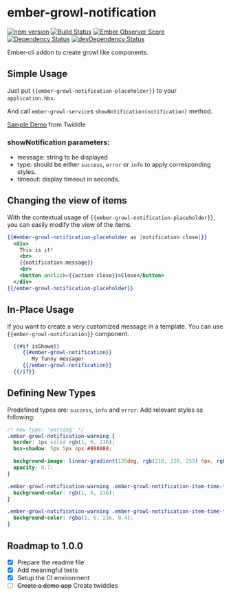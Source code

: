 # ember-growl-notification


[![npm version](https://badge.fury.io/js/ember-growl-notification.svg)](http://badge.fury.io/js/ember-growl-notification)
[![Build Status](https://travis-ci.org/ykaragol/ember-growl-notification.svg?branch=master)](https://travis-ci.org/ykaragol/ember-growl-notification)
[![Ember Observer Score](http://emberobserver.com/badges/ember-growl-notification.svg)](http://emberobserver.com/addons/ember-growl-notification)
[![Dependency Status](https://david-dm.org/ykaragol/ember-growl-notification.svg)](https://david-dm.org/ykaragol/ember-growl-notification)
[![devDependency Status](https://david-dm.org/ykaragol/ember-growl-notification/dev-status.svg)](https://david-dm.org/ykaragol/ember-growl-notification#info=devDependencies)

Ember-cli addon to create growl like components.

## Simple Usage

Just put `{{ember-growl-notification-placeholder}}` to your `application.hbs`.

And call `ember-growl-service`s `showNotification(notification)` method.

[Sample Demo](https://ember-twiddle.com/dd37b092edace8124b0ce2f3489650e6?openFiles=templates.application.hbs%2Ctemplates.components.dummy-component.hbs) from Twiddle

### showNotification parameters:
  - message: string to be displayed
  - type: should be either `success`, `error` or `info` to apply corresponding styles. 
  - timeout: display timeout in seconds.

## Changing the view of items

With the contextual usage of `{{ember-growl-notification-placeholder}}`, you can easily modify the view of the items.

```hbs
{{#ember-growl-notification-placeholder as |notification close|}}
  <div>
    This is it!
    <br>
    {{notification.message}}
    <br>
    <button onclick={{action close}}>Close</button>
  </div>
{{/ember-growl-notification-placeholder}}
```


## In-Place Usage

If you want to create a very customized message in a template. You can use `{{ember-growl-notification}}` component. 
 
 ```hbs
   {{#if isShown}}
      {{#ember-growl-notification}}
         My funny message!
      {{/ember-growl-notification}}
   {{/if}}
 ```

## Defining New Types

Predefined types are: `success`, `info` and `error`. Add relevant styles as following:
 ```css
 /* new type: 'warning' */
 .ember-growl-notification-warning {
   border: 1px solid rgb(1, 6, 216);
   box-shadow: 5px 5px 4px #888888;
 
   background-image: linear-gradient(135deg, rgb(218, 220, 255) 0px, rgb(109, 111, 255) 100%);
   opacity: 0.7;
 }
 
 .ember-growl-notification-warning .ember-growl-notification-item-time-to-die {
   background-color: rgb(1, 6, 216);
 }
 
 .ember-growl-notification-warning .ember-growl-notification-item-time-to-die-container{
   background-color: rgba(1, 6, 216, 0.4);
 }
 ```
 
## Roadmap to 1.0.0

- [x] Prepare the readme file
- [x] Add meaningful tests
- [x] Setup the CI environment
- [ ] ~~Create a demo app~~ Create twiddles
